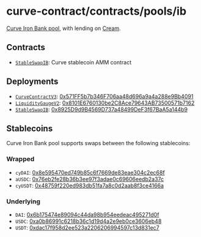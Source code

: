 # curve-contract/contracts/pools/ib

[Curve Iron Bank pool](https://www.curve.fi/ib), with lending on [Cream](https://v1.yearn.finance/lending).

## Contracts

* [`StableSwapIB`](StableSwapIB.vy): Curve stablecoin AMM contract

## Deployments

* [`CurveContractV3`](../../tokens/CurveTokenV3.vy): [0x571FF5b7b346F706aa48d696a9a4a288e9Bb4091](https://etherscan.io/address/0x571FF5b7b346F706aa48d696a9a4a288e9Bb4091)
* [`LiquidityGaugeV2`](https://github.com/curvefi/curve-dao-contracts/blob/master/contracts/gauges/LiquidityGaugeV2.vy): [0x8101E6760130be2C8Ace79643AB73500571b7162](https://etherscan.io/address/0x8101E6760130be2C8Ace79643AB73500571b7162)
* [`StableSwapIB`](StableSwapIB.vy): [0x8925D9d9B4569D737a48499DeF3f67BaA5a144b9](https://etherscan.io/address/0x8925D9d9B4569D737a48499DeF3f67BaA5a144b9)

## Stablecoins

Curve Iron Bank pool supports swaps between the following stablecoins:

### Wrapped

* `cyDAI`: [0x8e595470ed749b85c6f7669de83eae304c2ec68f](https://etherscan.io/address/0x8e595470ed749b85c6f7669de83eae304c2ec68f)
* `aUSDC`: [0x76eb2fe28b36b3ee97f3adae0c69606eedb2a37c](https://etherscan.io/address/0x76eb2fe28b36b3ee97f3adae0c69606eedb2a37c)
* `cyUSDT`: [0x48759f220ed983db51fa7a8c0d2aab8f3ce4166a](https://etherscan.io/address/0x48759f220ed983db51fa7a8c0d2aab8f3ce4166a)

### Underlying

* `DAI`: [0x6b175474e89094c44da98b954eedeac495271d0f](https://etherscan.io/token/0x6b175474e89094c44da98b954eedeac495271d0f)
* `USDC`: [0xa0b86991c6218b36c1d19d4a2e9eb0ce3606eb48](https://etherscan.io/token/0xa0b86991c6218b36c1d19d4a2e9eb0ce3606eb48)
* `USDT`: [0xdac17f958d2ee523a2206206994597c13d831ec7](https://etherscan.io/address/0xdac17f958d2ee523a2206206994597c13d831ec7)

